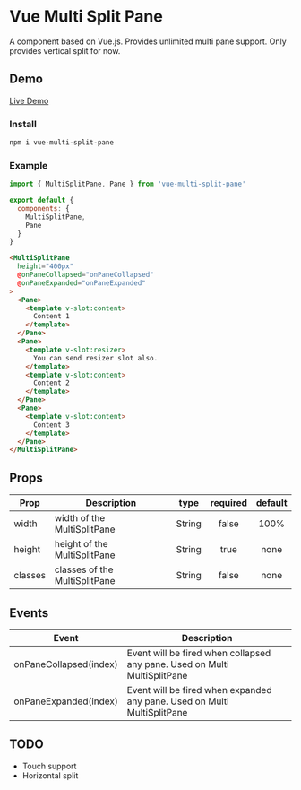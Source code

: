 # Vue Multi Split Pane

A component based on Vue.js. Provides unlimited multi pane support. Only provides vertical split for now.

## Demo

[Live Demo](https://vue-multi-split-pane.vercel.app/)

### Install

```bash
npm i vue-multi-split-pane
```

### Example

```js
import { MultiSplitPane, Pane } from 'vue-multi-split-pane'

export default {
  components: {
    MultiSplitPane,
    Pane
  }
}
```

```html
<MultiSplitPane
  height="400px"
  @onPaneCollapsed="onPaneCollapsed"
  @onPaneExpanded="onPaneExpanded"
>
  <Pane>
    <template v-slot:content>
      Content 1
    </template>
  </Pane>
  <Pane>
    <template v-slot:resizer>
      You can send resizer slot also.
    </template>
    <template v-slot:content>
      Content 2
    </template>
  </Pane>
  <Pane>
    <template v-slot:content>
      Content 3
    </template>
  </Pane>
</MultiSplitPane>
```

## Props

| Prop    | Description                   |  type  | required | default |
| ------- | ----------------------------- | :----: | :------: | :-----: |
| width   | width of the MultiSplitPane   | String |  false   |  100%   |
| height  | height of the MultiSplitPane  | String |   true   |  none   |
| classes | classes of the MultiSplitPane | String |  false   |  none   |

## Events

| Event                  | Description                                                               |
| ---------------------- | ------------------------------------------------------------------------- |
| onPaneCollapsed(index) | Event will be fired when collapsed any pane. Used on Multi MultiSplitPane |
| onPaneExpanded(index)  | Event will be fired when expanded any pane. Used on Multi MultiSplitPane  |

## TODO

- Touch support
- Horizontal split
